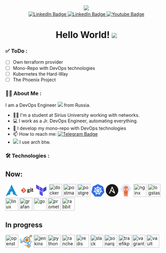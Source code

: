 <div id="header" align="center">
  <img src="https://media.giphy.com/media/v1.Y2lkPWVjZjA1ZTQ3M2NkdHI4NzMxZHd2czNrdG80Y2lhazB2NmI0ODV6bmJnMWt0NnlpdSZlcD12MV9zdGlja2Vyc19zZWFyY2gmY3Q9cw/tJfMvvTbPMijF4Hbmq/giphy.gif" width="500"/>
  <div id="badges">
  <a href="https://t.me/Safin_Daniel">
    <img src="https://img.shields.io/badge/Telegram-blue?style=for-the-badge&logo=telegram&logoColor=white" alt="LinkedIn Badge"/>
  </a>
  <a href="https://www.linkedin.com/in/daniel-safin-57b653367/">
    <img src="https://img.shields.io/badge/LinkedIn-3674B5?style=for-the-badge&logo=inspire&logoColor=white" alt="LinkedIn Badge"/>
  </a>
  <a href="https://wiki.archlinux.org/title/User:Soks">
    <img src="https://img.shields.io/badge/ArchLinux-093FB4?style=for-the-badge&logo=archlinux&logoColor=white" alt="Youtube Badge"/>
  </a>
  </div>
  <h1>
  Hello World!
  <img src="https://media.giphy.com/media/hvRJCLFzcasrR4ia7z/giphy.gif" width="30px"/>
  </h1>
</div>

### :white_check_mark: ToDo :

- [ ] Own terraform provider
- [ ] Mono-Repo with DevOps technologies
- [ ] Kubernetes the Hard-Way
- [ ] The Phoenix Project

### :man_technologist: About Me :
I am a DevOps Engineer <img src="https://media.giphy.com/media/WUlplcMpOCEmTGBtBW/giphy.gif" width="30"> from Russia.

- :man_student: I'm a student at Sirius University working with networks.
- :computer: I work as a Jr. DevOps Engineer, automating everything.
- :floppy_disk: I develop my mono-repo with DevOps technologies
- :mailbox: How to reach me: [![Telegram Badge](https://img.shields.io/badge/Daniel-blue?style=flat&logo=telegram&logoColor=white)](https://t.me/Safin_Daniel)
- <img src="https://cdn0.iconfinder.com/data/icons/flat-round-system/512/archlinux-512.png" width="18px"/> I use arch btw.

### :hammer_and_wrench: Technologies :
## Now:
<div>
  <img src="https://github.com/devicons/devicon/blob/master/icons/archlinux/archlinux-original.svg" title="archlinux" alt="Java" width="40" height="40"/>&nbsp;
  <img src="https://github.com/devicons/devicon/blob/master/icons/git/git-original-wordmark.svg" title="Git" **alt="Git" width="40" height="40"/>
  <img src="https://github.com/devicons/devicon/blob/master/icons/terraform/terraform-original.svg" title="Git" **alt="Git" width="40" height="40"/>
  <img src="https://github.com/devicons/devicon/tree/master/icons/docker/docker-original.svg" title="docker" **alt="docker" width="40" height="40"/>
  <img src="https://github.com/devicons/devicon/tree/master/icons/postman/postman-original.svg" title="postman" **alt="postman" width="40" height="40"/>
  <img src="https://github.com/devicons/devicon/tree/master/icons/postgresql/postgresql-original.svg" title="postgresql" **alt="postgresql" width="40" height="40"/>
  <img src="https://github.com/devicons/devicon/blob/master/icons/kubernetes/kubernetes-original.svg" title="kubernetes" **alt="kubernetes" width="40" height="40"/>
  <img src="https://github.com/devicons/devicon/blob/master/icons/ansible/ansible-original.svg" title="ansible" **alt="ansible" width="40" height="40"/>
  <img src="https://github.com/devicons/devicon/blob/master/icons/argocd/argocd-original.svg" title="argocd" **alt="argocd" width="40" height="40"/>
  <img src="https://github.com/devicons/devicon/tree/master/icons/nginx/nginx-original.svg" title="nginx" **alt="nginx" width="40" height="40"/>
  <img src="https://github.com/devicons/devicon/tree/master/icons/logstash/logstash-original.svg" title="logstash" **alt="logstash" width="40" height="40"/>
  <img src="https://github.com/devicons/devicon/tree/master/icons/linux/linux-original.svg" title="linux" **alt="linux" width="40" height="40"/>
  <img src="https://github.com/devicons/devicon/tree/master/icons/grafana/grafana-original.svg" title="grafana" **alt="grafana" width="40" height="40"/>
  <img src="https://github.com/devicons/devicon/tree/master/icons/go/go-original.svg" title="go" **alt="go" width="40" height="40"/>
  <img src="https://github.com/devicons/devicon/tree/master/icons/prometheus/prometheus-original.svg" title="prometheus" **alt="prometheus" width="40" height="40"/>
  <img src="https://github.com/devicons/devicon/tree/master/icons/rabbitmq/rabbitmq-original.svg" title="rabbitmq" **alt="rabbitmq" width="40" height="40"/>
</div>

## In progress
<div>
  <img src="https://github.com/devicons/devicon/tree/master/icons/openstack/openstack-original.svg" title="openstack" **alt="openstack" width="40" height="40"/>
  <img src="https://github.com/devicons/devicon/blob/master/icons/networkx/networkx-original.svg" title="networkx" **alt="networkx" width="40" height="40"/>
  <img src="https://github.com/devicons/devicon/tree/master/icons/jenkins/jenkins-original.svg" title="jenkins" **alt="jenkins" width="40" height="40"/>
  <img src="https://github.com/devicons/devicon/tree/master/icons/python/python-original.svg" title="python" **alt="python" width="40" height="40"/>
  <img src="https://github.com/devicons/devicon/tree/master/icons/rancher/rancher-original.svg" title="rancher" **alt="rancher" width="40" height="40"/>
  <img src="https://github.com/devicons/devicon/tree/master/icons/redis/redis-original.svg" title="redis" **alt="redis" width="40" height="40"/>
  <img src="https://github.com/devicons/devicon/tree/master/icons/slack/slack-original.svg" title="slack" **alt="slack" width="40" height="40"/>
  <img src="https://github.com/devicons/devicon/tree/master/icons/sonarqube/sonarqube-original.svg" title="sonarqube" **alt="sonarqube" width="40" height="40"/>
  <img src="https://github.com/devicons/devicon/tree/master/icons/traefikproxy/traefikproxy-original.svg" title="traefikproxy" **alt="traefikproxy" width="40" height="40"/>
  <img src="https://github.com/devicons/devicon/tree/master/icons/vagrant/vagrant-original.svg" title="vagrant" **alt="vagrant" width="40" height="40"/>
  <img src="https://github.com/devicons/devicon/tree/master/icons/vault/vault-original.svg" title="vault" **alt="vault" width="40" height="40"/>
  
</div>



<!--
**saksons/saksons** is a ✨ _special_ ✨ repository because its `README.md` (this file) appears on your GitHub profile.

Here are some ideas to get you started:

- 🔭 I’m currently working on ...
- 🌱 I’m currently learning ...
- 👯 I’m looking to collaborate on ...
- 🤔 I’m looking for help with ...
- 💬 Ask me about ...
- 📫 How to reach me: ...
- 😄 Pronouns: ...
- ⚡ Fun fact: ...
-->
